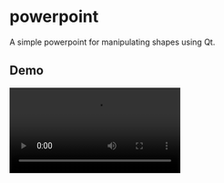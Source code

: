# powerpoint

A simple powerpoint for manipulating shapes using Qt.

## Demo

![Demo](media/demo.mp4)
